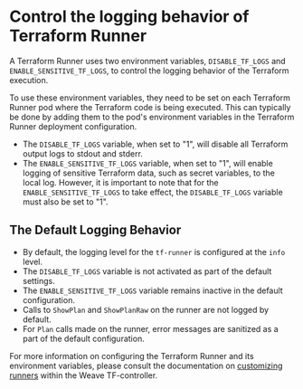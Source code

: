 # Control the logging behavior of Terraform Runner

A Terraform Runner uses two environment variables, `DISABLE_TF_LOGS` and `ENABLE_SENSITIVE_TF_LOGS`, to control the logging behavior of the Terraform execution.

To use these environment variables, they need to be set on each Terraform Runner pod where the Terraform code is being executed.
This can typically be done by adding them to the pod's environment variables in the Terraform Runner deployment configuration.

- The `DISABLE_TF_LOGS` variable, when set to "1", will disable all Terraform output logs to stdout and stderr.
- The `ENABLE_SENSITIVE_TF_LOGS` variable, when set to "1", will enable logging of sensitive Terraform data,
such as secret variables, to the local log. However, it is important to note that for the `ENABLE_SENSITIVE_TF_LOGS` to take effect,
the `DISABLE_TF_LOGS` variable must also be set to "1".

## The Default Logging Behavior
- By default, the logging level for the `tf-runner` is configured at the `info` level.
- The `DISABLE_TF_LOGS` variable is not activated as part of the default settings.
- The `ENABLE_SENSITIVE_TF_LOGS` variable remains inactive in the default configuration.
- Calls to `ShowPlan` and `ShowPlanRaw` on the runner are not logged by default.
- For `Plan` calls made on the runner, error messages are sanitized as a part of the default configuration.

For more information on configuring the Terraform Runner and its environment variables,
please consult the documentation on [customizing runners](to_provision_resources_with_customized_Runner_Pods.md) within the Weave TF-controller.
